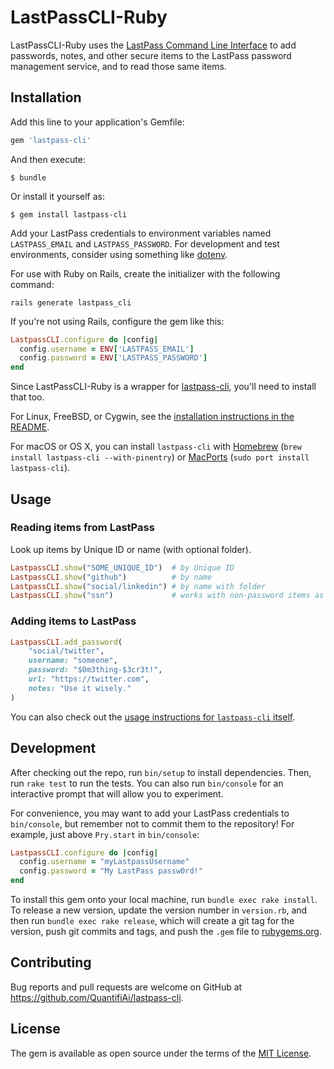 # LastPassCLI-Ruby

LastPassCLI-Ruby uses the [LastPass Command Line Interface](https://github.com/lastpass/lastpass-cli) to add passwords, notes, and other secure items to the LastPass password management service, and to read those same items.

## Installation

Add this line to your application's Gemfile:

```ruby
gem 'lastpass-cli'
```

And then execute:

    $ bundle

Or install it yourself as:

    $ gem install lastpass-cli

Add your LastPass credentials to environment variables named `LASTPASS_EMAIL` and `LASTPASS_PASSWORD`. For development and test environments, consider using something like [dotenv](https://github.com/bkeepers/dotenv).

For use with Ruby on Rails, create the initializer with the following command:

```
rails generate lastpass_cli
```

If you're not using Rails, configure the gem like this:

```rb
LastpassCLI.configure do |config|
  config.username = ENV['LASTPASS_EMAIL']
  config.password = ENV['LASTPASS_PASSWORD']
end
```

Since LastPassCLI-Ruby is a wrapper for [lastpass-cli](https://github.com/lastpass/lastpass-cli), you'll need to install that too.

For Linux, FreeBSD, or Cygwin, see the [installation instructions in the README](https://github.com/lastpass/lastpass-cli#installing-on-linux).

For macOS or OS X, you can install `lastpass-cli` with [Homebrew](http://brew.sh/) (`brew install lastpass-cli --with-pinentry`) or [MacPorts](https://www.macports.org/) (`sudo port install lastpass-cli`).

## Usage

### Reading items from LastPass

Look up items by Unique ID or name (with optional folder).

```rb
LastpassCLI.show("SOME_UNIQUE_ID")  # by Unique ID
LastpassCLI.show("github")          # by name
LastpassCLI.show("social/linkedin") # by name with folder
LastpassCLI.show("ssn")             # works with non-password items as well
```

### Adding items to LastPass

```rb
LastpassCLI.add_password(
    "social/twitter",
    username: "someone",
    password: "$0m3thing-$3cr3t!",
    url: "https://twitter.com",
    notes: "Use it wisely."
)
```

You can also check out the [usage instructions for `lastpass-cli` itself](https://lastpass.github.io/lastpass-cli/lpass.1.html).

## Development

After checking out the repo, run `bin/setup` to install dependencies. Then, run `rake test` to run the tests. You can also run `bin/console` for an interactive prompt that will allow you to experiment.

For convenience, you may want to add your LastPass credentials to `bin/console`, but remember not to commit them to the repository! For example, just above `Pry.start` in `bin/console`:

```rb
LastpassCLI.configure do |config|
  config.username = "myLastpassUsername"
  config.password = "My LastPass passw0rd!"
end
```

To install this gem onto your local machine, run `bundle exec rake install`. To release a new version, update the version number in `version.rb`, and then run `bundle exec rake release`, which will create a git tag for the version, push git commits and tags, and push the `.gem` file to [rubygems.org](https://rubygems.org).

## Contributing

Bug reports and pull requests are welcome on GitHub at https://github.com/QuantifiAi/lastpass-cli.


## License

The gem is available as open source under the terms of the [MIT License](http://opensource.org/licenses/MIT).
